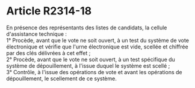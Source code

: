 # Article R2314-18

  
En présence des représentants des listes de candidats, la cellule d'assistance technique :   
1° Procède, avant que le vote ne soit ouvert, à un test du système de vote électronique et vérifie que l'urne électronique est vide, scellée et chiffrée par des clés délivrées à cet effet ;   
2° Procède, avant que le vote ne soit ouvert, à un test spécifique du système de dépouillement, à l'issue duquel le système est scellé ;   
3° Contrôle, à l'issue des opérations de vote et avant les opérations de dépouillement, le scellement de ce système.